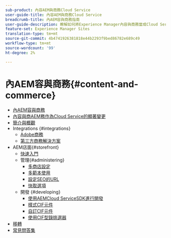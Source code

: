 ```yaml
---
sub-product: 內容AEM與商務Cloud Service
user-guide-title: 內容AEM與商務Cloud Service
breadcrumb-title: 內AEM容與商務指南
user-guide-description: 瞭解如何將Experience Manager內容與商務當成Cloud Service使用與管理。
feature-set: Experience Manager Sites
translation-type: tm+mt
source-git-commit: 4b4741926381818e44b2293f9bed86782e689c49
workflow-type: tm+mt
source-wordcount: '99'
ht-degree: 2%

---
```



# 內AEM容與商務{#content-and-commerce}

+ [內AEM容與商務](/help/commerce-cloud/home.md)
+ [內容與商AEM務作為Cloud Service的顯著變更](changes.md)
+ [簡介與概觀](introduction.md)
+ Integrations {#integrations}
   + [Adobe商務](integrating/magento.md)
   + [第三方商務解決方案](integrating/third-party.md)
+ AEM店面{#storefront}
   + [快速入門](getting-started.md)
   + 管理{#administering}
      + [多商店設定](configuring/multi-store-setup.md)
      + [多範本使用](configuring/multi-template-usage.md)
      + [設定SEO的URL](configuring/advanced-url-configuration.md)
      + [快取選項](configuring/caching.md)
   + 開發 {#developing}
      + [使用AEMCloud ServiceSDK進行開發](develop.md)
      + [樣式CIF元件](customizing/style-cif-component.md)
      + [自訂CIF元件](customizing/customize-cif-components.md)
      + [使用CIF型錄挑選器](customizing/use-cif-pickers.md)
+ [移轉](migration.md)
+ [常見問答集](faq.md)
